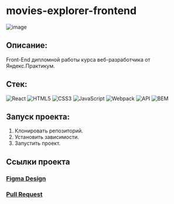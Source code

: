 # movies-explorer-frontend
![image](https://github.com/MsiAmeg/mesto/assets/99011044/558a51d5-65ec-488a-86c4-8480edaf07ab)
## Описание:
Front-End дипломной работы курса веб-разработчика от Яндекс.Практикум.
## Стек:
![React](https://img.shields.io/badge/-React-61daf8?style=for-the-badge&logo=react&logoColor=black)
![HTML5](https://img.shields.io/badge/-HTML5-e34f26?style=for-the-badge&logo=html5&logoColor=white)
![CSS3](https://img.shields.io/badge/-CSS3-1572b6?style=for-the-badge&logo=css3&logoColor=white)
![JavaScript](https://img.shields.io/badge/-JavaScript-f7df1e?style=for-the-badge&logo=javaScript&logoColor=black)
![Webpack](https://img.shields.io/badge/-Webpack-99d6f8?style=for-the-badge&logo=webpack&logoColor=black)
![API](https://img.shields.io/badge/-api-black?style=for-the-badge)
![BEM](https://img.shields.io/badge/-BEM-black?style=for-the-badge)

## Запуск проекта:
1. Клонировать репозиторий.
2. Установить зависимости.
3. Запустить проект.

## Ссылки проекта
### [Figma Design](https://drive.google.com/file/d/1Hd0zmGA_4S4gycNjlnsTjy-o9gjwFURX/view?usp=sharing)
### [Pull Request](https://github.com/MsiAmeg/movies-explorer-frontend/pull/2)
